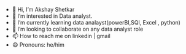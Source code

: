 - 👋 Hi, I’m Akshay Shetkar
- 👀 I’m interested in Data analyst.
- 🌱 I’m currently learning data analayst(powerBI,SQl, Excel , python)
- 💞️ I’m looking to collaborate on any data analyst role
- 📫 How to reach me on linkedin | gmail
- 😄 Pronouns: he/him

<!---
AkshayShetkar9326/AkshayShetkar9326 is a ✨ special ✨ repository because its `README.md` (this file) appears on your GitHub profile.
You can click the Preview link to take a look at your changes.
--->
